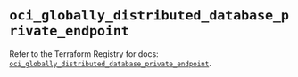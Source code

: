 # `oci_globally_distributed_database_private_endpoint`

Refer to the Terraform Registry for docs: [`oci_globally_distributed_database_private_endpoint`](https://registry.terraform.io/providers/oracle/oci/6.18.0/docs/resources/globally_distributed_database_private_endpoint).
